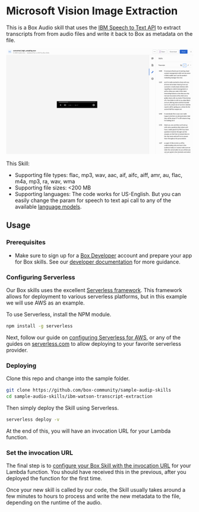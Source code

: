 # Microsoft Vision Image Extraction

This is a Box Audio skill that uses the [IBM Speech to Text API](https://www.ibm.com/watson/services/speech-to-text/) to extract transcripts from from audio files and write it back to Box as metadata on the file.

![screenshot](ibm-audio-screenshot.png)

This Skill:

* Supporting file types: flac, mp3, wav, aac, aif, aifc, aiff, amr, au, flac, m4a, mp3, ra, wav, wma
* Supporting file sizes: <200 MB
* Supporting languages: The code works for US-English. But you can easily change the param for speech to text api call to any of the available [language models](https://cloud.ibm.com/apidocs/speech-to-text).

## Usage

### Prerequisites

* Make sure to sign up for a [Box Developer](https://developer.box.com/) account and prepare your app for Box skills. See our [developer documentation](https://developer.box.com/docs/box-skills) for more guidance.

### Configuring Serverless

Our Box skills uses the excellent [Serverless framework](https://serverless.com/). This framework allows for deployment to various serverless platforms, but in this example we will use AWS as an example.

To use Serverless, install the NPM module.

```bash
npm install -g serverless
```

Next, follow our guide on [configuring Serverless for AWS](../AWS_CONFIGURATION.md), or any of the guides on [serverless.com](https://serverless.com/) to allow deploying to your favorite serverless provider.

### Deploying

Clone this repo and change into the sample folder.

```bash
git clone https://github.com/box-community/sample-audip-skills
cd sample-audio-skills/ibm-watson-transcript-extraction
```

Then simply deploy the Skill using Serverless.

```bash
serverless deploy -v
```

At the end of this, you will have an invocation URL for your Lambda function.

### Set the invocation URL

The final step is to [configure your Box Skill with the invocation URL](https://developer.box.com/docs/configure-a-box-skill) for your Lambda function. You should have received this in the previous, after you deployed the function for the first time.

Once your new skill is called by our code, the Skill usually takes around a few minutes to hours to process and write the new metadata to the file, depending on the runtime of the audio.
